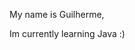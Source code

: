My name is Guilherme,

Im currently learning Java :)

<!---
guilhermejft/guilhermejft is a ✨ special ✨ repository because its `README.md` (this file) appears on your GitHub profile.
You can click the Preview link to take a look at your changes.
--->
